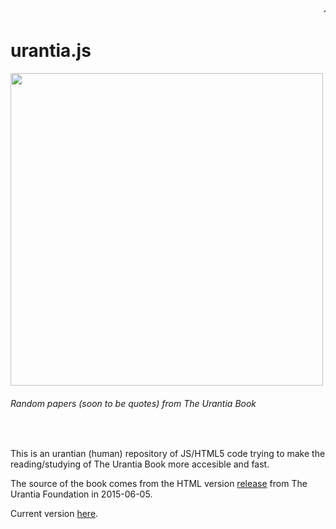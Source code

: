 <marquee>~~~~~~~~~~~</marquee>
# urantia.js
<img src="http://thedialog.org/wp-content/uploads/2014/03/0307.Lentini.art_.jpg" width="500px;">
<h6>Random papers (soon to be quotes) from The Urantia Book</h6>
<br>
<p>This is an urantian (human) repository of JS/HTML5 code trying to make the reading/studying of The Urantia Book more accesible and fast.</p>
<p>The source of the book comes from the HTML version <a href="http://www.urantia.org/urantia-book/download-text-urantia-book" target="_blank">release</a> from The Urantia Foundation in 2015-06-05.</p>


<p>Current version <a href="http://furcio.cl/ur/urantia.html" target="_blank">here</a>.</p>